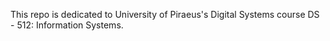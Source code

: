 This repo is dedicated to University of Piraeus's Digital Systems course DS - 512: Information Systems.
